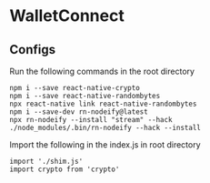 # WalletConnect

## Configs

Run the following commands in the root directory
```
npm i --save react-native-crypto
npm i --save react-native-randombytes
npx react-native link react-native-randombytes
npm i --save-dev rn-nodeify@latest
npx rn-nodeify --install "stream" --hack
./node_modules/.bin/rn-nodeify --hack --install
```
Import the  following in the index.js in root directory
```
import './shim.js'
import crypto from 'crypto'
```
